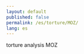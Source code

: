 ```yaml
---
layout: default
published: false
permalink: /es/torture/MOZ/
lang: es
---
```


torture analysis MOZ
